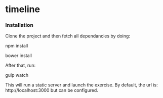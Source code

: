 # timeline
### Installation
Clone the project and then fetch all dependancies by doing:

npm install

bower install

After that, run:

gulp watch

This will run a static server and launch the exercise. By default, the url is: http://localhost:3000 but can be configured.
